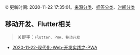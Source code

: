 :alarm_clock: 更新时间: 2020-11-22 17:35:01。[来源分类](../README.md)、[标签分类](../TAGS.md)、[时间分类](../TIMELINE.md)

## 移动开发、Flutter相关


> 关键字：`Flutter`、`PWA`、`移动开发`



- [2020-11-22-现代化-Web-开发实践之-PWA](https://toutiao.io/k/ysewa46) 